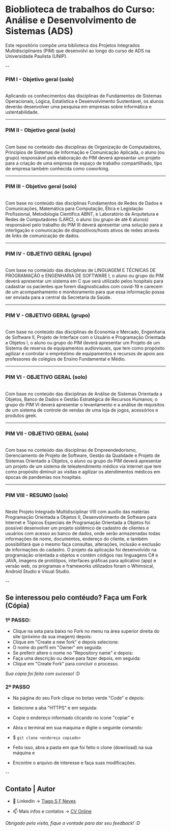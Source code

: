 ﻿# Bioblioteca de trabalhos do Curso: Análise e Desenvolvimento de Sistemas (ADS)

Este repositório compõe uma biblioteca dos Projetos Integrados Multidisciplinares (PIM) que desenvolvi ao longo do curso de ADS na Universidade Paulista (UNIP).

--


### PIM I - Objetivo geral (solo)
<br>	Aplicando os conhecimentos das disciplinas de Fundamentos de Sistemas Operacionais, Lógica, Estatística e Desenvolvimento Sustentável, os alunos deverão desenvolver uma pesquisa em empresas sobre informática e ustentabilidade.
<hr>

### PIM II - Objetivo geral (solo)
<br>	Com base no conteúdo das disciplinas de Organização de Computadores, Princípios de Sistemas de Informação e Comunicação Aplicada, o aluno (ou grupo) responsável pela elaboração do PIM deverá apresentar um projeto para a criação de uma empresa de espaço de trabalho compartilhado, tipo de empresa também conhecida como coworking.
<hr>
	
### PIM III - Objetivo geral (solo)
<br>	Com base no conteúdo das disciplinas Fundamentos de Redes de Dados e Comunicações, Matemática para Computação, Ética e Legislação Profissional, Metodologia Científica ABNT, e Laboratório de Arquitetura e Redes de Computadores (LARC), o aluno (ou grupo de até 6 alunos) responsável pelo trabalho do PIM III deverá apresentar uma solução para a interligação e comunicação de dispositivos/hosts ativos de redes através de links de comunicação de dados. 
<hr>

### PIM IV - OBJETIVO GERAL (grupo)
<br>	Com base no conteúdo das disciplinas de LINGUAGEM E TÉCNICAS DE PROGRAMAÇÃO e ENGENHARIA DE SOFTWARE I, o aluno ou grupo do PIM deverá apresentar um sistema em C que será utilizado pelos hospitais para cadastrar os pacientes que forem diagnosticados com covid-19 e carecem de um acompanhamento e monitoramento para que essa informação possa ser enviada para a central da Secretaria da Saúde.
<hr>

### PIM V - OBJETIVO GERAL (grupo)
<br>	Com base no conteúdo das disciplinas de Economia e Mercado, Engenharia de Software II, Projeto de Interface com o Usuário e Programação Orientada a Objetos I, o aluno ou grupo do PIM deverá apresentar um Projeto de um Sistema de reserva de equipamentos audiovisuais, que tem como propósito agilizar e controlar o empréstimo de equipamentos e recursos de apoio aos professores de colégios de Ensino Fundamental e Médio.
<hr>

### PIM VI - OBJETIVO GERAL (solo)
<br>	Com base no conteúdo das disciplinas de Análise de Sistemas Orientada a Objetos, Banco de Dados e Gestão Estratégica de Recursos Humanos; o grupo do PIM VI deverá apresentar o levantamento e a análise de requisitos de um sistema de controle de vendas de uma loja 
de jogos, acessórios e produtos geek.
<hr>	

### PIM VII - OBJETIVO GERAL (solo)
<br>	Com base no conteúdo das disciplinas de Empreendedorismo, Gerenciamento de Projeto de  Software, Gestão da Qualidade e Projeto de Sistemas Orientado a Objetos, o aluno ou grupo do PIM deverá apresentar um projeto de um sistema de teleatendimento médico via internet que tem como propósito diminuir as visitas e agilizar os atendimentos médicos em épocas de pandemias nos hospitais.
<hr>

### PIM VIII - RESUMO (solo)
<br>	Neste Projeto Integrado Multidisciplinar VIII com auxílio das matérias Programação Orientada a Objetos II, Desenvolvimento de Software para Internet e Tópicos Especiais de Programação Orientada a Objetos foi possível desenvolver um projeto sistêmico de cadastro de clientes e usuários com acesso ao banco de dados, onde serão armazenadas todas informações de nome, documentos, endereço do cliente, e também possibilitará que o mesmo faça consultas, alterações, inclusão e exclusão de informações do cadastro.
O projeto da aplicação foi desenvolvido na programação orientada a objetos e contém códigos nas linguagens C# e JAVA, imagens de protótipos, interfaces gráficas para aplicativo (app) e versão web, os programas e frameworks utilizados foram o Whimsical, Android Studio e Visual Studio.

--

## Se interessou pelo contéudo? Faça um Fork (Cópia)

### 1º PASSO:
- Clique na seta para baixo no Fork no menu na área superior direita do site (próximo da sua imagem) depois:
- Clique em "Create a new fork" e depois selecione:
- O nome do perfil em "Owner" em seguida:
- Se preferir altere o nome no "Repository name" e depois:
- Faça uma descrição ou deixe para fazer depois, em seguida:
- Clique em "Create Fork" para concluir o processo.

*Sua cópia foi feita com sucesso!* :D

### 2º PASSO
- Na página do seu Fork clique no botao verde "Code" e depois:
- Selecione a aba "HTTPS" e em seguida:
- Copie o endereço informado clicando no icone "copiar" e
- Abra o terminal em sua maquina e digite o seguinte comando:

- $ `git clone <endereço copiado>`

- Feito isso, abra a pasta em que foi feito o clone (download) na sua máquina e
- Encontre o arquivo de interesse e faça suas modificações.

--

## Contato | Autor

- 👀 Linkedin -> [Tiago S F Neves](https://linkedin.com/in/tiagosfneves/)

- 📫 Mais infos e contatos -> [CV Online](https://tiagosfneves.github.io/cvDevFrontEnd/)


*Obrigado pela visita, fique a vontade para dar seu feedback! :D*

